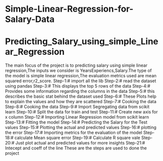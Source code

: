 # Simple-Linear-Regression-for-Salary-Data
# Predicting_Salary_using_simple_Linear_Regression
The main focus of the project is to predicting salary using simple linear regression,The inputs we consider is YearsExperiencs,Salary.The type of the model is simple linear regression,The evaluation metrics used are mean squared error,r2_score.
Step-1:# import all the lib
Step-2:# read the dataset using pandas
Step-3:# This displays the top 5 rows of the data
Step-4:# Provides some information regarding the columns in the data
Step-5:# this describes the basic stat behind the dataset used 
Step-6:# These Plots help to explain the values and how they are scattered
Step-7:# Cooking the data
Step-8:# Cooking the data
Step-9:# Import Segregating data from scikit learn
Step-10:# Split the data for train and test 
Step-11:# Create new axis for x column
Step-12:# Importing Linear Regression model from scikit learn
Step-13:# Fitting the model
Step-14:# Predicting the Salary for the Test values
Step-15:# Plotting the actual and predicted values
Step-16:# plotting the error
Step-17:# Importing metrics for the evaluation of the model
Step-18:# calculate Mean square error
Step-19:# Calculate R square vale
Step-20:# Just plot actual and predicted values for more insights
Step-21:# Intecept and coeff of the line
These are the steps are used to done the project
